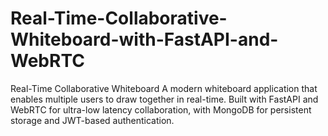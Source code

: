 # Real-Time-Collaborative-Whiteboard-with-FastAPI-and-WebRTC
Real-Time Collaborative Whiteboard A modern whiteboard application that enables multiple users to draw together in real-time. Built with FastAPI and WebRTC for ultra-low latency collaboration, with MongoDB for persistent storage and JWT-based authentication.
